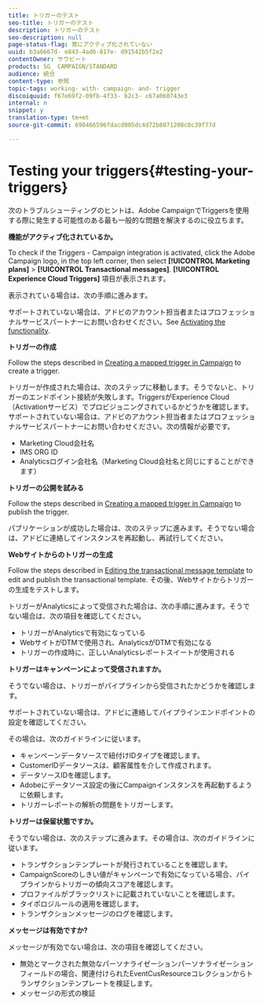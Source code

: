 ```yaml
---
title: トリガーのテスト
seo-title: トリガーのテスト
description: トリガーのテスト
seo-description: null
page-status-flag: 常にアクティブ化されていない
uuid: b3a6667d- e843-4ad6-817e- d91542b5f2e2
contentOwner: サウビート
products: SG_ CAMPAIGN/STANDARD
audience: 統合
content-type: 参照
topic-tags: working- with- campaign- and- trigger
discoiquuid: f67e69f2-09fb-4f33- b2c3- c67a060743e3
internal: n
snippet: y
translation-type: tm+mt
source-git-commit: 698466596fdacd005dc4d72b8071208c8c39f77d

---
```



# Testing your triggers{#testing-your-triggers}

次のトラブルシューティングのヒントは、Adobe CampaignでTriggersを使用する際に発生する可能性のある最も一般的な問題を解決するのに役立ちます。

**機能がアクティブ化されているか。**

To check if the Triggers - Campaign integration is activated, click the Adobe Campaign logo, in the top left corner, then select **[!UICONTROL Marketing plans]** &gt; **[!UICONTROL Transactional messages]**. **[!UICONTROL Experience Cloud Triggers]** 項目が表示されます。

表示されている場合は、次の手順に進みます。

サポートされていない場合は、アドビのアカウント担当者またはプロフェッショナルサービスパートナーにお問い合わせください。See [Activating the functionality](../../integrating/using/configuring-triggers-in-experience-cloud.md#activating-the-functionality).

**トリガーの作成**

Follow the steps described in [Creating a mapped trigger in Campaign](../../integrating/using/using-triggers-in-campaign.md#creating-a-mapped-trigger-in-campaign) to create a trigger.

トリガーが作成された場合は、次のステップに移動します。そうでないと、トリガーのエンドポイント接続が失敗します。TriggersがExperience Cloud（Activationサービス）でプロビジョニングされているかどうかを確認します。サポートされていない場合は、アドビのアカウント担当者またはプロフェッショナルサービスパートナーにお問い合わせください。次の情報が必要です。

* Marketing Cloud会社名
* IMS ORG ID
* Analyticsログイン会社名（Marketing Cloud会社名と同じにすることができます）

**トリガーの公開を試みる**

Follow the steps described in [Creating a mapped trigger in Campaign](../../integrating/using/using-triggers-in-campaign.md#creating-a-mapped-trigger-in-campaign) to publish the trigger.

パブリケーションが成功した場合は、次のステップに進みます。そうでない場合は、アドビに連絡してインスタンスを再起動し、再試行してください。

**Webサイトからのトリガーの生成**

Follow the steps described in [Editing the transactional message template](../../integrating/using/using-triggers-in-campaign.md#editing-the-transactional-message-template) to edit and publish the transactional template. その後、Webサイトからトリガーの生成をテストします。

トリガーがAnalyticsによって受信された場合は、次の手順に進みます。そうでない場合は、次の項目を確認してください。

* トリガーがAnalyticsで有効になっている
* WebサイトがDTMで使用され、AnalyticsがDTMで有効になる
* トリガーの作成時に、正しいAnalyticsレポートスイートが使用される

**トリガーはキャンペーンによって受信されますか。**

そうでない場合は、トリガーがパイプラインから受信されたかどうかを確認します。

サポートされていない場合は、アドビに連絡してパイプラインエンドポイントの設定を確認してください。

その場合は、次のガイドラインに従います。

* キャンペーンデータソースで紐付けIDタイプを確認します。
* CustomerIDデータソースは、顧客属性を介して作成されます。
* データソースIDを確認します。
* Adobeにデータソース設定の後にCampaignインスタンスを再起動するように依頼します。
* トリガーレポートの解析の問題をトリガーします。

**トリガーは保留状態ですか。**

そうでない場合は、次のステップに進みます。その場合は、次のガイドラインに従います。

* トランザクションテンプレートが発行されていることを確認します。
* CampaignScoreのしきい値がキャンペーンで有効になっている場合、パイプラインからトリガーの傾向スコアを確認します。
* プロファイルがブラックリストに記載されていないことを確認します。
* タイポロジルールの適用を確認します。
* トランザクションメッセージのログを確認します。

**メッセージは有効ですか?**

メッセージが有効でない場合は、次の項目を確認してください。

* 無効とマークされた無効なパーソナライゼーションパーソナライゼーションフィールドの場合、関連付けられたEventCusResourceコレクションからトランザクションテンプレートを検証します。
* メッセージの形式の検証

